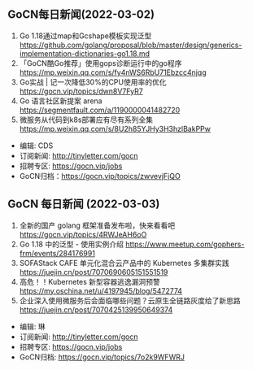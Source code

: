 ## GoCN每日新闻(2022-03-02)

1. Go 1.18通过map和Gcshape模板实现泛型 https://github.com/golang/proposal/blob/master/design/generics-implementation-dictionaries-go1.18.md
2. 「GoCN酷Go推荐」使用gops诊断运行中的go程序 https://mp.weixin.qq.com/s/fy4nWS6RbU71Ebzcc4njqg
3. Go实战 | 记一次降低30%的CPU使用率的优化 https://gocn.vip/topics/dwn8V7FyR7
4. Go 语言社区新提案 arena https://segmentfault.com/a/1190000041482720
5. 微服务从代码到k8s部署应有尽有系列全集 https://mp.weixin.qq.com/s/8U2h85YJHy3H3hzlBakPPw

- 编辑: CDS
- 订阅新闻: http://tinyletter.com/gocn
- 招聘专区: https://gocn.vip/jobs
- GoCN归档：https://gocn.vip/topics/zwvevjFjQO

## GoCN 每日新闻 (2022-03-03)

1. 全新的国产 golang 框架准备发布啦，快来看看吧 https://gocn.vip/topics/4RWJeAH6oO
2. Go 1.18 中的泛型 - 使用实例介绍 https://www.meetup.com/gophers-frm/events/284176991
3. SOFAStack CAFE 单元化混合云产品中的 Kubernetes 多集群实践 https://juejin.cn/post/7070690605151551519
4. 高危！！Kubernetes 新型容器逃逸漏洞预警 https://my.oschina.net/u/4197945/blog/5472774
5. 企业深入使用微服务后会面临哪些问题？云原生全链路灰度给了新思路 https://juejin.cn/post/7070425139950649374

- 编辑: 琳 
- 订阅新闻: http://tinyletter.com/gocn
- 招聘专区: https://gocn.vip/jobs
- GoCN归档: https://gocn.vip/topics/7o2k9WFWRJ
